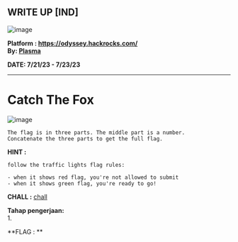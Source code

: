 ## WRITE UP [IND]  

![image](https://github.com/PlasmaRing/CTF-WRITE-UP/assets/92077284/dc3dc7e4-0fe0-43ec-9c71-d7eaac627fd7)  

**Platform : https://odyssey.hackrocks.com/**  
**By: [Plasma](https://github.com/PlasmaRing)**   

**DATE: 7/21/23 - 7/23/23**  

---
# Catch The Fox  
![image](https://github.com/PlasmaRing/CTF-WRITE-UP/assets/92077284/531d23e9-3728-490e-be09-c73722d779ac)

```
The flag is in three parts. The middle part is a number.
Concatenate the three parts to get the full flag.
```

**HINT :**  
```
follow the traffic lights flag rules:

- when it shows red flag, you're not allowed to submit
- when it shows green flag, you're ready to go!
```

**CHALL :** [chall]()  

**Tahap pengerjaan:**  
1. 

**FLAG : **
